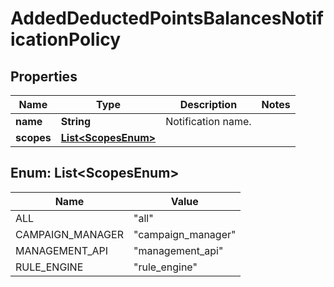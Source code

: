 

# AddedDeductedPointsBalancesNotificationPolicy

## Properties

Name | Type | Description | Notes
------------ | ------------- | ------------- | -------------
**name** | **String** | Notification name. | 
**scopes** | [**List&lt;ScopesEnum&gt;**](#List&lt;ScopesEnum&gt;) |  | 



## Enum: List&lt;ScopesEnum&gt;

Name | Value
---- | -----
ALL | &quot;all&quot;
CAMPAIGN_MANAGER | &quot;campaign_manager&quot;
MANAGEMENT_API | &quot;management_api&quot;
RULE_ENGINE | &quot;rule_engine&quot;



